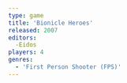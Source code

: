```yaml
---
type: game
title: 'Bionicle Heroes'
released: 2007
editors: 
  -Eidos
players: 4
genres:
  - 'First Person Shooter (FPS)'
---
```

